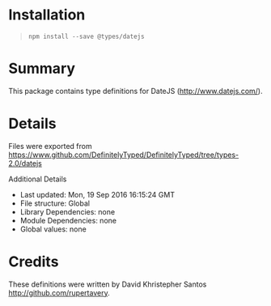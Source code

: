 # Installation
> `npm install --save @types/datejs`

# Summary
This package contains type definitions for DateJS (http://www.datejs.com/).

# Details
Files were exported from https://www.github.com/DefinitelyTyped/DefinitelyTyped/tree/types-2.0/datejs

Additional Details
 * Last updated: Mon, 19 Sep 2016 16:15:24 GMT
 * File structure: Global
 * Library Dependencies: none
 * Module Dependencies: none
 * Global values: none

# Credits
These definitions were written by David Khristepher Santos <http://github.com/rupertavery>.

